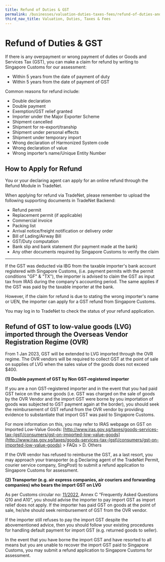 ```yaml
---
title: Refund of Duties & GST
permalink: /businesses/valuation-duties-taxes-fees/refund-of-duties-and-gst/
third_nav_title: Valuation, Duties, Taxes & Fees
---
```

# Refund of Duties & GST

If there is any overpayment or wrong payment of duties or Goods and Services Tax (GST), you can make a claim for refund by writing to Singapore Customs for our assessment:

-   Within 5 years from the date of payment of duty
-   Within 5 years from the date of payment of GST

Common reasons for refund include:

-   Double declaration
-   Double payment
-   Exemption/GST relief granted
-   Importer under the Major Exporter Scheme
-   Shipment cancelled
-   Shipment for re-export/tranship
-   Shipment under personal effects
-   Shipment under temporary import
-   Wrong declaration of Harmonized System code
-   Wrong declaration of value
-   Wrong importer’s name/Unique Entity Number

## How to Apply for Refund

You or your declaring agent can apply for an online refund through the Refund Module in TradeNet.

When applying for refund via TradeNet, please remember to upload the following supporting documents in TradeNet Backend:

* Refund permit
* Replacement permit (if applicable)
* Commercial invoice
* Packing list
* Arrival notice/freight notification or delivery order
* Bill of Lading/Airway Bill
* GST/Duty computation
* Bank slip and bank statement (for payment made at the bank)
* Any other documents required by Singapore Customs to verify the claim

---- 

If the GST was deducted via IBG from the taxable importer's bank account registered with Singapore Customs, (i.e. payment permits with the permit conditions "GF" & "TX"), the importer is advised to claim the GST as input tax from IRAS during the company's accounting period. The same applies if the GST was paid by the taxable importer at the bank.

However, if the claim for refund is due to stating the wrong importer's name or UEN, the importer can apply for a GST refund from Singapore Customs.

You may log in to TradeNet to check the status of your refund application.

## Refund of GST to low-value goods (LVG) imported through the Overseas Vendor Registration Regime (OVR) 

From 1 Jan 2023, GST will be extended to LVG imported through the OVR regime. The OVR vendors will be required to collect GST at the point of sale on supplies of LVG when the sales value of the goods does not exceed $400.


**(1) Double payment of GST by Non GST-registered importer**

If you are a non GST-registered importer and in the event that you had paid GST twice on the same goods (i.e. GST was charged on the sale of goods by the OVR Vendor and the import GST were borne by you importation of goods was subjected to GST payment again at the border), you should seek the reimbursement of GST refund from the OVR vendor by providing evidence to substantiate that import GST was paid to Singapore Customs.

For more information on this, you may refer to IRAS webpage on GST on Imported Low-Value Goods: [http://www.iras.gov.sg/taxes/goods-services-tax-(gst)/consumers/gst-on-imported-low-value-goods](http://www.iras.gov.sg/taxes/goods-services-tax-(gst)/consumers/gst-on-imported-low-value-goods) > FAQs > D. Others 

If the OVR vendor has refused to reimburse the GST, as a last resort, you may approach your transporter (e.g Declaring agent of the TradeNet Permit, courier service company, SingPost) to submit a refund application to Singapore Customs for assessment.


**(2) Transporter (e.g. air express companies, air couriers and forwarding companies) who bears the import GST on LVG**

As per Customs circular no: [11/2022](https://www.customs.gov.sg/files/Circular_11_2022_Implementation%20of%20OVR%20Regime%20(Ver1).pdf), Annex C “Frequently Asked Questions Q10 and A10”, you should advise the importer to pay import GST as import relief does not apply. If the importer has paid GST on goods at the point of sale, he/she should seek reimbursement of GST from the OVR vendor.

If the importer still refuses to pay the import GST despite the abovementioned advice, then you should follow your existing procedures for handling default payment for import GST (e.g. returned goods to seller).

In the event that you have borne the import GST and have resorted to all means but you are unable to recover the import GST paid to Singapore Customs, you may submit a refund application to Singapore Customs for assessment.